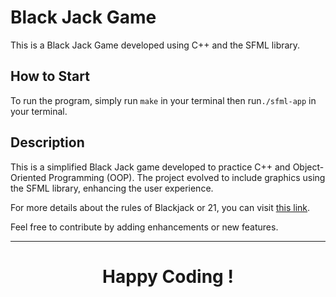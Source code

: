 # Black Jack Game

This is a Black Jack Game developed using C++ and the SFML library.

## How to Start

To run the program, simply run `make` in your terminal then run`./sfml-app` in your terminal.

## Description

This is a simplified Black Jack game developed to practice C++ and Object-Oriented Programming (OOP). The project evolved to include graphics using the SFML library, enhancing the user experience.

For more details about the rules of Blackjack or 21, you can visit [this link](https://www.venetianlasvegas.com/casino/table-games/how-to-play-blackjack.html).

Feel free to contribute by adding enhancements or new features.

---

<h1  align="center"> Happy Coding !</h1>
